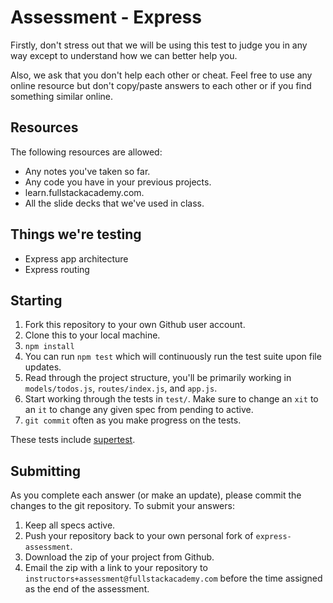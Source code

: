 # Assessment - Express

Firstly, don't stress out that we will be using this test to judge you in any way except to understand how we can better help you.

Also, we ask that you don't help each other or cheat.  Feel free to use any online resource but don't copy/paste answers to each other or if you find something similar online.

## Resources

The following resources are allowed:

* Any notes you've taken so far.
* Any code you have in your previous projects.
* learn.fullstackacademy.com.
* All the slide decks that we've used in class.

## Things we're testing

* Express app architecture 
* Express routing

## Starting

1. Fork this repository to your own Github user account.
2. Clone this to your local machine.
3. `npm install`
4. You can run `npm test` which will continuously run the test suite upon file updates.
5. Read through the project structure, you'll be primarily working in `models/todos.js`, `routes/index.js`, and `app.js`.
6. Start working through the tests in `test/`. Make sure to change an `xit` to an `it` to change any given spec from pending to active.
7. `git commit` often as you make progress on the tests.

These tests include [supertest](https://github.com/visionmedia/supertest).

## Submitting

As you complete each answer (or make an update), please commit the changes to the git repository.  To submit your answers:

1. Keep all specs active. 
2. Push your repository back to your own personal fork of `express-assessment`.
3. Download the zip of your project from Github.
4. Email the zip with a link to your repository to `instructors+assessment@fullstackacademy.com` before the time assigned as the end of the assessment.
